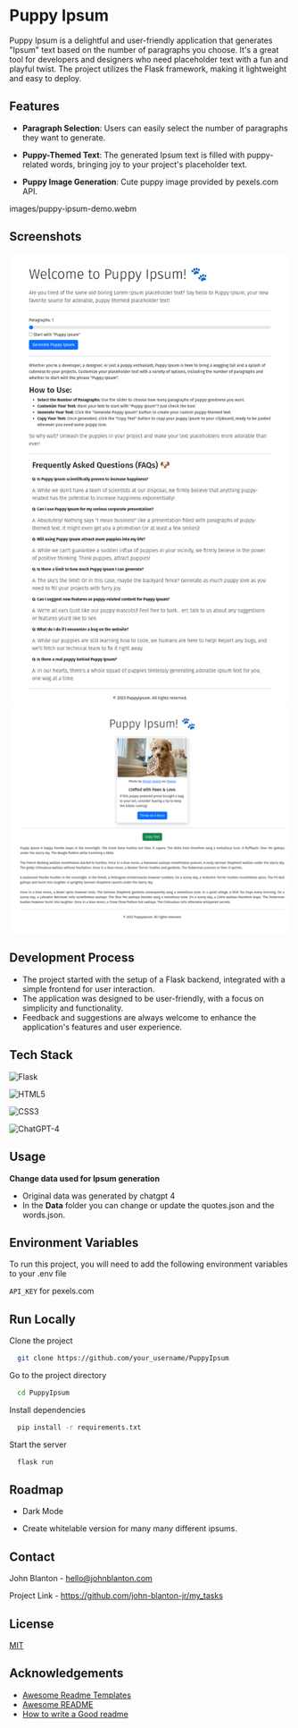 
# Puppy Ipsum

Puppy Ipsum is a delightful and user-friendly application that generates "Ipsum" text based on the number of paragraphs you choose. It's a great tool for developers and designers who need placeholder text with a fun and playful twist. The project utilizes the Flask framework, making it lightweight and easy to deploy.


## Features

- **Paragraph Selection**: Users can easily select the number of paragraphs they want to generate.
- **Puppy-Themed Text**: The generated Ipsum text is filled with puppy-related words, bringing joy to your project's placeholder text.

- **Puppy Image Generation**: Cute puppy image provided by pexels.com API.

images/puppy-ipsum-demo.webm

## Screenshots

![App Screenshot](/images/puppyipsum_screenshot_01.png)
![App Screenshot](/images/puppyipsum_screenshot_02.png)

## Development Process

- The project started with the setup of a Flask backend, integrated with a simple frontend for user interaction.
- The application was designed to be user-friendly, with a focus on simplicity and functionality.
- Feedback and suggestions are always welcome to enhance the application's features and user experience.
## Tech Stack

![Flask](https://img.shields.io/badge/-Flask-000000?style=flat&logo=flask)

![HTML5](https://img.shields.io/badge/-HTML5-E34F26?style=flat&logo=html5&logoColor=white)

![CSS3](https://img.shields.io/badge/-CSS3-1572B6?style=flat&logo=css3)

![ChatGPT-4](https://img.shields.io/badge/-ChatGPT--4-0e76a8?style=flat)



## Usage

**Change data used for Ipsum generation**
- Original data was generated by chatgpt 4
- In the **Data** folder you can change or update the quotes.json and the words.json. 

## Environment Variables

To run this project, you will need to add the following environment variables to your .env file

`API_KEY` for pexels.com 

## Run Locally

Clone the project

```bash
  git clone https://github.com/your_username/PuppyIpsum
```

Go to the project directory

```bash
  cd PuppyIpsum
```

Install dependencies

```bash
  pip install -r requirements.txt
```

Start the server

```bash
  flask run
```


## Roadmap

- Dark Mode

- Create whitelable version for many many different ipsums. 


## Contact

John Blanton - hello@johnblanton.com

Project Link - https://github.com/john-blanton-jr/my_tasks
## License

[MIT](https://choosealicense.com/licenses/mit/)


## Acknowledgements

 - [Awesome Readme Templates](https://awesomeopensource.com/project/elangosundar/awesome-README-templates)
 - [Awesome README](https://github.com/matiassingers/awesome-readme)
 - [How to write a Good readme](https://bulldogjob.com/news/449-how-to-write-a-good-readme-for-your-github-project)





